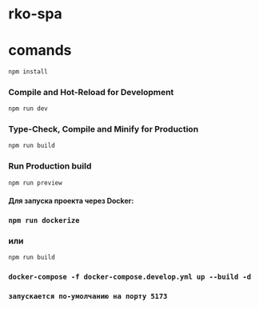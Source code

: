 # rko-spa

# comands
```sh
npm install
```

### Compile and Hot-Reload for Development

```sh
npm run dev
```

### Type-Check, Compile and Minify for Production

```sh
npm run build
```
### Run Production build

```sh
npm run preview
```

#### Для запуска проекта через Docker:
### `npm run dockerize`
### или
```sh 
npm run build
```
### `docker-compose -f docker-compose.develop.yml up --build -d`

### `запускается по-умолчанию на порту 5173`

